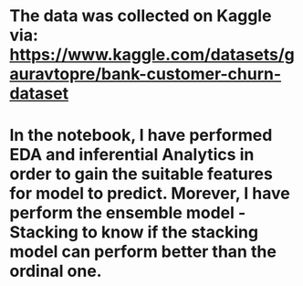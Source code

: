 # The data was collected on Kaggle via: https://www.kaggle.com/datasets/gauravtopre/bank-customer-churn-dataset
# In the notebook, I have performed EDA and inferential Analytics in order to gain the suitable features for model to predict. Morever, I have perform the ensemble model - Stacking to know if the stacking model can perform better than the ordinal one.
